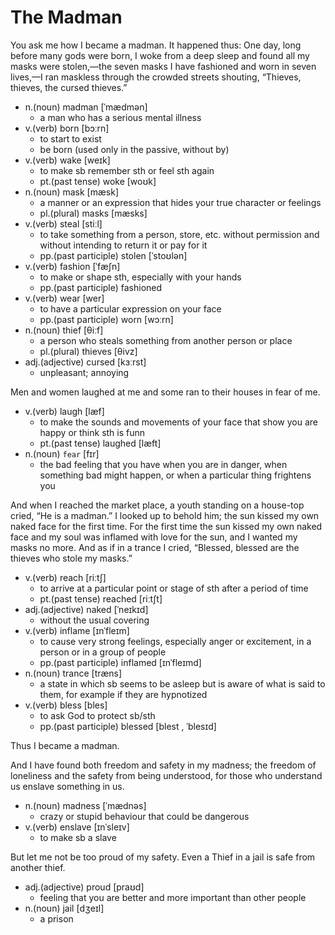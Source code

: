 # The Madman

You ask me how I became a madman. It happened thus: One day, long before many gods were born, I woke from a deep sleep and found all my masks were stolen,—the seven masks I have fashioned and worn in seven lives,—I ran maskless through the crowded streets shouting, “Thieves, thieves, the cursed thieves.”

- n.(noun) madman [ˈmædmən]
  - a man who has a serious mental illness
- v.(verb) born [bɔːrn]
  - to start to exist
  - be born (used only in the passive, without by)
- v.(verb) wake [weɪk]
  - to make sb remember sth or feel sth again
  - pt.(past tense) woke [woʊk]
- n.(noun) mask [mæsk]
  - a manner or an expression that hides your true character or feelings
  - pl.(plural) masks [mæsks]
- v.(verb) steal [stiːl]
  - to take something from a person, store, etc. without permission and without intending to return it or pay for it
  - pp.(past participle) stolen [ˈstoʊlən]
- v.(verb) fashion [ˈfæʃn]
  - to make or shape sth, especially with your hands
  - pp.(past participle) fashioned
- v.(verb) wear [wer]
  - to have a particular expression on your face
  - pp.(past participle) worn [wɔːrn]
- n.(noun) thief [θiːf]
  - a person who steals something from another person or place
  - pl.(plural) thieves [θivz]
- adj.(adjective) cursed [kɜːrst]
  - unpleasant; annoying

Men and women laughed at me and some ran to their houses in fear of me.

- v.(verb) laugh [læf]
  - to make the sounds and movements of your face that show you are happy or think sth is funn
  - pt.(past tense) laughed [læft]
- n.(noun) `fear` [fɪr]
  - the bad feeling that you have when you are in danger, when something bad might happen, or when a particular thing frightens you

And when I reached the market place, a youth standing on a house-top cried, “He is a madman.” I looked up to behold him; the sun kissed my own naked face for the first time. For the first time the sun kissed my own naked face and my soul was inflamed with love for the sun, and I wanted my masks no more. And as if in a trance I cried, “Blessed, blessed are the thieves who stole my masks.”

- v.(verb) reach [riːtʃ]
  - to arrive at a particular point or stage of sth after a period of time
  - pt.(past tense) reached [riːtʃt]
- adj.(adjective) naked [ˈneɪkɪd]
  - without the usual covering
- v.(verb) inflame [ɪnˈfleɪm]
  - to cause very strong feelings, especially anger or excitement, in a person or in a group of people
  - pp.(past participle) inflamed [ɪnˈfleɪmd]
- n.(noun) trance [træns]
  - a state in which sb seems to be asleep but is aware of what is said to them, for example if they are hypnotized
- v.(verb) bless [bles]
  - to ask God to protect sb/sth
  - pp.(past participle) blessed [blest , ˈblesɪd]

Thus I became a madman.

And I have found both freedom and safety in my madness; the freedom of loneliness and the safety from being understood, for those who understand us enslave something in us.

- n.(noun) madness [ˈmædnəs]
  - crazy or stupid behaviour that could be dangerous
- v.(verb) enslave [ɪnˈsleɪv]
  - to make sb a slave

But let me not be too proud of my safety. Even a Thief in a jail is safe from another thief.

- adj.(adjective) proud [praʊd]
  - feeling that you are better and more important than other people
- n.(noun) jail [dʒeɪl]
  - a prison

